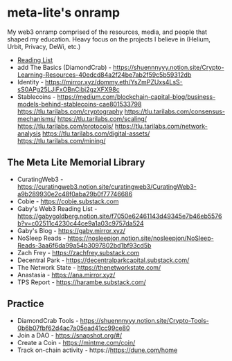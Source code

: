 # meta-lite's onramp
My web3 onramp comprised of the resources, media, and people that shaped my education. Heavy focus on the projects I believe in (Helium, Urbit, Privacy, DeWi, etc.)

* [Reading List](https://medium.com/forbole/blockchain-101-reading-watching-listening-list-a7ee9395fba6)
*  add The Basics (DiamondCrab) - https://shuennnyyy.notion.site/Crypto-Learning-Resources-40edcd84a2f24be7ab2f59c5b59312db
* Identity - https://mirror.xyz/dommy.eth/YsZmPZUxs4LsS-sS0APg25LJiFxOBnCibj2gzXFX98c
* Stablecoins - https://medium.com/blockchain-capital-blog/business-models-behind-stablecoins-cae801533798
https://tlu.tarilabs.com/cryptography
https://tlu.tarilabs.com/consensus-mechanisms/
https://tlu.tarilabs.com/scaling/
https://tlu.tarilabs.com/protocols/
https://tlu.tarilabs.com/network-analysis
https://tlu.tarilabs.com/digital-assets/
https://tlu.tarilabs.com/mining/

## The Meta Lite Memorial Library
* CuratingWeb3 - https://curatingweb3.notion.site/curatingweb3/CuratingWeb3-a9b289930e2c48f0aba29b0f77746686
* Cobie - https://cobie.substack.com
* Gaby's Web3 Reading List - https://gabygoldberg.notion.site/f7050e62461143d49345e7b46eb5576b?v=c02511c4230c44ce9a1a03c9757da524
* Gaby's Blog - https://gaby.mirror.xyz/
* NoSleep Reads - https://nosleepjon.notion.site/nosleepjon/NoSleep-Reads-3aa6f6da99a54b3097802bd1bf93cd5b
* Zach Frey - https://zachfrey.substack.com
* Decentral Park - https://decentralparkcapital.substack.com/
* The Network State - https://thenetworkstate.com/
* Anastasia - https://ana.mirror.xyz/
* TPS Report - https://harambe.substack.com/

## Practice 
* DiamondCrab Tools - https://shuennnyyy.notion.site/Crypto-Tools-0b6b07fbf62d4ac7a05ead41cc99ce80
* Join a DAO - https://snapshot.org/#/
* Create a Coin - https://mintme.com/coin/
* Track on-chain activity - https://https://dune.com/home
